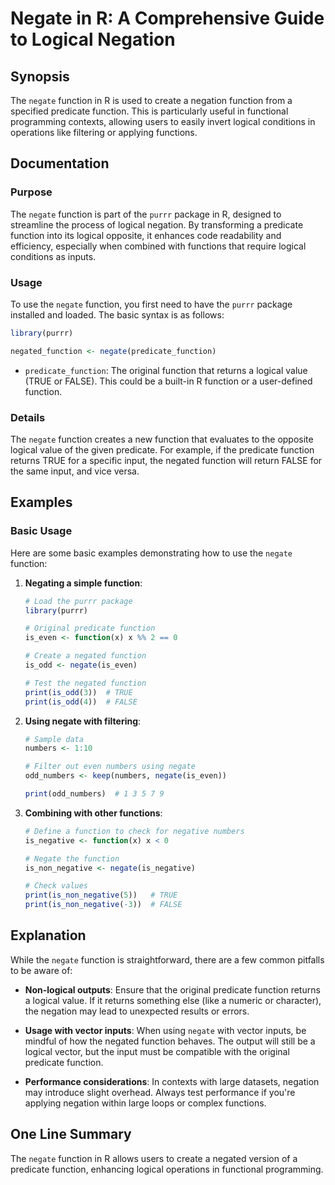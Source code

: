 <!--
Meta Description: # Negate in R: A Comprehensive Guide to Logical Negation ## Synopsis The `negate` function in R is used to create a negation function from a specified...
Meta Keywords: function, negate, logical, predicate, negation
-->

# Negate in R: A Comprehensive Guide to Logical Negation

## Synopsis
The `negate` function in R is used to create a negation function from a specified predicate function. This is particularly useful in functional programming contexts, allowing users to easily invert logical conditions in operations like filtering or applying functions.

## Documentation
### Purpose
The `negate` function is part of the `purrr` package in R, designed to streamline the process of logical negation. By transforming a predicate function into its logical opposite, it enhances code readability and efficiency, especially when combined with functions that require logical conditions as inputs.

### Usage
To use the `negate` function, you first need to have the `purrr` package installed and loaded. The basic syntax is as follows:

```R
library(purrr)

negated_function <- negate(predicate_function)
```

- `predicate_function`: The original function that returns a logical value (TRUE or FALSE). This could be a built-in R function or a user-defined function.

### Details
The `negate` function creates a new function that evaluates to the opposite logical value of the given predicate. For example, if the predicate function returns TRUE for a specific input, the negated function will return FALSE for the same input, and vice versa.

## Examples
### Basic Usage
Here are some basic examples demonstrating how to use the `negate` function:

1. **Negating a simple function**:
   ```R
   # Load the purrr package
   library(purrr)

   # Original predicate function
   is_even <- function(x) x %% 2 == 0

   # Create a negated function
   is_odd <- negate(is_even)

   # Test the negated function
   print(is_odd(3))  # TRUE
   print(is_odd(4))  # FALSE
   ```

2. **Using negate with filtering**:
   ```R
   # Sample data
   numbers <- 1:10

   # Filter out even numbers using negate
   odd_numbers <- keep(numbers, negate(is_even))

   print(odd_numbers)  # 1 3 5 7 9
   ```

3. **Combining with other functions**:
   ```R
   # Define a function to check for negative numbers
   is_negative <- function(x) x < 0

   # Negate the function
   is_non_negative <- negate(is_negative)

   # Check values
   print(is_non_negative(5))   # TRUE
   print(is_non_negative(-3))  # FALSE
   ```

## Explanation
While the `negate` function is straightforward, there are a few common pitfalls to be aware of:

- **Non-logical outputs**: Ensure that the original predicate function returns a logical value. If it returns something else (like a numeric or character), the negation may lead to unexpected results or errors.
  
- **Usage with vector inputs**: When using `negate` with vector inputs, be mindful of how the negated function behaves. The output will still be a logical vector, but the input must be compatible with the original predicate function.

- **Performance considerations**: In contexts with large datasets, negation may introduce slight overhead. Always test performance if you're applying negation within large loops or complex functions.

## One Line Summary
The `negate` function in R allows users to create a negated version of a predicate function, enhancing logical operations in functional programming.